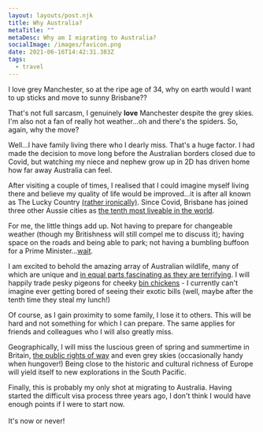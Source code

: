```yaml
---
layout: layouts/post.njk
title: Why Australia?
metaTitle: ""
metaDesc: Why am I migrating to Australia?
socialImage: /images/favicon.png
date: 2021-06-16T14:42:31.383Z
tags:
  - travel
---
```

I love grey Manchester, so at the ripe age of 34, why on earth would I want to up sticks and move to sunny Brisbane??

That's not full sarcasm, I genuinely **love** Manchester despite the grey skies. I'm also not a fan of really hot weather...oh and there's the spiders. So, again, why the move?

Well...I have family living there who I dearly miss. That's a huge factor. I had made the decision to move long before the Australian borders closed due to Covid, but watching my niece and nephew grow up in 2D has driven home how far away Australia can feel. 

After visiting a couple of times, I realised that I could imagine myself living there and believe my quality of life would be improved...it is after all known as The Lucky Country [(rather ironically)](https://www.bbc.co.uk/news/world-australia-29844752). Since Covid, Brisbane has joined three other Aussie cities as [the tenth most liveable in the world](https://www.cnbc.com/2021/06/09/global-liveability-index-2021-world-most-liveable-cities.html).

For me, the little things add up. Not having to prepare for changeable weather (though my Britishness will still compel me to discuss it); having space on the roads and being able to park; not having a bumbling buffoon for a Prime Minister...[wait](https://www.youtube.com/watch?v=thJRRcHGbQQ).

I am excited to behold the amazing array of Australian wildlife, many of which are unique and [in equal parts fascinating as they are terrifying](https://www.boredpanda.com/australia-scary-nature-animals/). I will happily trade pesky pigeons for cheeky [bin chickens](https://www.kickstarter.com/projects/jesseirwin/bin-chicken-an-australian-ibis-designer-pvc-art-toy-set) - I currently can't imagine ever getting bored of seeing their exotic bills (well, maybe after the tenth time they steal my lunch!)

Of course, as I gain proximity to some family, I lose it to others. This will be hard and not something for which I can prepare. The same applies for friends and colleagues who I will also greatly miss.

Geographically, I will miss the luscious green of spring and summertime in Britain, [the public rights of way](https://www.walksaroundbritain.co.uk/rightsofway.html) and even grey skies (occasionally handy when hungover!) Being close to the historic and cultural richness of Europe will yield itself to new explorations in the South Pacific.

Finally, this is probably my only shot at migrating to Australia. Having started the difficult visa process three years ago, I don't think I would have enough points if I were to start now.\
\
It's now or never!
